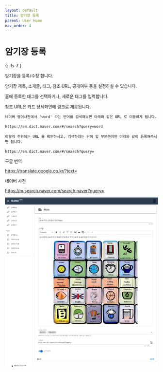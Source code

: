 ```yaml
---
layout: default
title: 암기장 등록
parent: User Home
nav_order: 4
---
```


# 암기장 등록
{: .fs-7 }

암기장을 등록/수정 합니다.

암기장 제목, 소개글, 태그, 참조 URL, 공개여부 등을 설정하실 수 있습니다.

홈에 등록한 태그를 선택하거나, 새로운 태그를 입력합니다.

참조 URL은 카드 상세화면에 링크로 제공됩니다.

    네이버 영어사전에서 'word' 라는 단어를 검색해보면 아래와 같은 URL 로 이동하게 됩니다.

    https://en.dict.naver.com/#/search?query=word

    이렇게 전환되는 URL 을 확인하시고, 검색하려는 단어 앞 부분까지만 아래와 같이 등록해주시면 됩니다.
    
    https://en.dict.naver.com/#/search?query=

구글 번역

https://translate.google.co.kr/?text=

네이버 사전

https://m.search.naver.com/search.naver?query=

![note-edit](/assets/images/note-edit.png)
